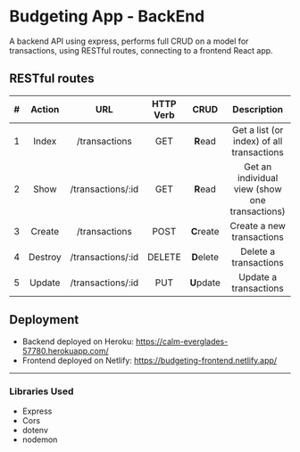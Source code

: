 # Budgeting App - BackEnd

A backend API using express, performs full CRUD on a model for transactions, using RESTful routes, connecting to a frontend React app.

## RESTful routes

|  #  | Action  |        URL        | HTTP Verb |    CRUD    |                  Description                   |
| :-: | :-----: | :---------------: | :-------: | :--------: | :--------------------------------------------: |
|  1  |  Index  |   /transactions   |    GET    |  **R**ead  |   Get a list (or index) of all transactions    |
|  2  |  Show   | /transactions/:id |    GET    |  **R**ead  | Get an individual view (show one transactions) |
|  3  | Create  |   /transactions   |   POST    | **C**reate |           Create a new transactions            |
|  4  | Destroy | /transactions/:id |  DELETE   | **D**elete |             Delete a transactions              |
|  5  | Update  | /transactions/:id |    PUT    | **U**pdate |             Update a transactions              |

## Deployment

- Backend deployed on Heroku: https://calm-everglades-57780.herokuapp.com/
- Frontend deployed on Netlify: https://budgeting-frontend.netlify.app/

---

### Libraries Used

- Express
- Cors
- dotenv
- nodemon
